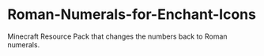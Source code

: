 # Roman-Numerals-for-Enchant-Icons
Minecraft Resource Pack that changes the numbers back to Roman numerals.
